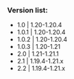 ###  Version list:
- 1.0 | 1.20-1.20.4
- 1.0.1 | 1.20-1.20.4
- 1.0.2 | 1.20-1.20.4
- 1.0.3 | 1.20-1.21
- 2.0 | 1.21-1.21.1
- 2.1 | 1.19.4-1.21.x
- 2.2 | 1.19.4-1.21.x
